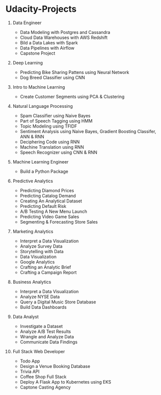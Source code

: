 # Udacity-Projects

1. Data Engineer
	+ Data Modeling with Postgres and Cassandra
	+ Cloud Data Warehouses with AWS Redshift
	+ Bild a Data Lakes with Spark
	+ Data Pipelines with Airflow
	+ Capstone Project

2. Deep Learning
	+ Predicting Bike Sharing Pattens using Neural Network
	+ Dog Breed Classifier using CNN	

3. Intro to Machine Learning
	+ Create Customer Segments using PCA & Clustering

4. Natural Language Processing
	+ Spam Classifier using Naive Bayes
	+ Part of Speech Tagging using HMM
	+ Topic Modeling using TFIDF
	+ Sentiment Analysis using Naive Bayes, Gradient Boosting Classifer, ANN & RNN
	+ Deciphering Code using RNN
	+ Machine Translation using RNN
	+ Speech Recognizer using CNN & RNN

5. Machine Learning Engineer
	+ Build a Python Package

6. Predictive Analytics
	+ Predicting Diamond Prices
	+ Predicting Catalog Demand
	+ Creating An Analytical Dataset
	+ Predicting Default Risk
	+ A/B Testing A New Menu Launch
	+ Predicting Video Game Sales
	+ Segmenting & Forecasting Store Sales

7. Marketing Analytics
	+ Interpret a Data Visualization
	+ Analyze Survey Data
	+ Storytelling with Data
	+ Data Visualization
	+ Google Analytics
	+ Crafting an Analytic Brief
	+ Crafting a Campaign Report

8. Business Analytics
	+ Interpret a Data Visualization
	+ Analyze NYSE Data
	+ Query a Digital Music Store Database
	+ Build Data Dashboards

9. Data Analyst
	+ Investigate a Dataset
	+ Analyze A/B Test Results
	+ Wrangle and Analyze Data
	+ Communicate Data Findings

10. Full Stack Web Developer
	+ Todo App
	+ Design a Venue Booking Database
	+ Trivia API
	+ Coffee Shop Full Stack
	+ Deploy A Flask App to Kubernetes using EKS
	+ Captone Casting Agency

